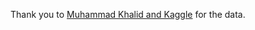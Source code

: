 Thank you to [Muhammad Khalid and Kaggle](https://www.kaggle.com/datasets/muhammadkhalid/most-popular-programming-languages-since-2004?resource=download) for the data.
